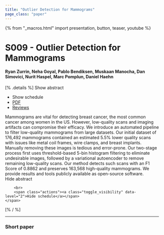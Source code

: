 ```yaml
---
title: "Outlier Detection for Mammograms"
page_class: "paper"
---
```


{% from "_macros.html" import presentation, button, teaser, youtube %}

# S009 - Outlier Detection for Mammograms

#### Ryan Zurrin, Neha Goyal, Pablo Bendiksen, Muskaan Manocha, Dan Simovici, Nurit Haspel, Marc Pomplun, Daniel Haehn

[% .details %]
<a class="toggle_visibility" data-selector=".abstract" data-level="3">Show abstract</a>
- <a class="toggle_visibility" data-selector=".schedule" data-level="3">Show schedule</a>
- <a href="https://openreview.net/pdf?id=4E93Xdg98u">PDF</a>
- <a href="https://openreview.net/forum?id=4E93Xdg98u">Reviews</a>

<p>
    <span class="abstract">
        Mammograms are vital for detecting breast cancer, the most common cancer among women in the US. However, low-quality scans and imaging artifacts can compromise their efficacy. We introduce an automated pipeline to filter low-quality mammograms from large datasets. Our initial dataset of 176,492 mammograms contained an estimated 5.5% lower quality scans with issues like metal coil frames, wire clamps, and breast implants. Manually removing these images is tedious and error-prone. Our two-stage process first uses threshold-based 5-bin histogram filtering to eliminate undesirable images, followed by a variational autoencoder to remove remaining low-quality scans. Our method detects such scans with an F1 Score of 0.8862 and preserves 163,568 high-quality mammograms. We provide results and tools publicly available as open-source software.
        <br>
        <span class="actions"><a class="toggle_visibility" data-level="2">Hide abstract</a></span>
    </span>
</p>

<p>
    <span class="schedule">
        
        <br>
        <span class="actions"><a class="toggle_visibility" data-level="2">Hide schedule</a></span>
    </span>
</p>
[% / %]

---


### Short paper
